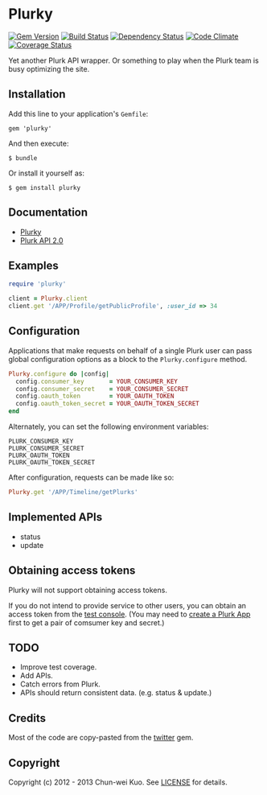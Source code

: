 # Plurky

[![Gem Version](https://badge.fury.io/rb/plurky.png)][gem]
[![Build Status](https://travis-ci.org/Domon/plurky.png)][travis]
[![Dependency Status](https://gemnasium.com/Domon/plurky.png)][gemnasium]
[![Code Climate](https://codeclimate.com/github/Domon/plurky.png)][codeclimate]
[![Coverage Status](https://coveralls.io/repos/Domon/plurky/badge.png)][coveralls]

[gem]: http://badge.fury.io/rb/plurky
[travis]: https://travis-ci.org/Domon/plurky
[gemnasium]: https://gemnasium.com/Domon/plurky
[codeclimate]: https://codeclimate.com/github/Domon/plurky
[coveralls]: https://coveralls.io/r/Domon/plurky

Yet another Plurk API wrapper. Or something to play when the Plurk team is busy optimizing the site.

## Installation

Add this line to your application's `Gemfile`:

    gem 'plurky'

And then execute:

    $ bundle

Or install it yourself as:

    $ gem install plurky

## Documentation

* [Plurky][]
* [Plurk API 2.0][]

[Plurky]: http://rdoc.info/gems/plurky
[Plurk API 2.0]: http://www.plurk.com/API

## Examples

```ruby
require 'plurky'

client = Plurky.client
client.get '/APP/Profile/getPublicProfile', :user_id => 34
```

## Configuration

Applications that make requests on behalf of a single Plurk user can pass global configuration options as a block to the `Plurky.configure` method.

```ruby
Plurky.configure do |config|
  config.consumer_key       = YOUR_CONSUMER_KEY
  config.consumer_secret    = YOUR_CONSUMER_SECRET
  config.oauth_token        = YOUR_OAUTH_TOKEN
  config.oauth_token_secret = YOUR_OAUTH_TOKEN_SECRET
end
```

Alternately, you can set the following environment variables:

```
PLURK_CONSUMER_KEY
PLURK_CONSUMER_SECRET
PLURK_OAUTH_TOKEN
PLURK_OAUTH_TOKEN_SECRET
```

After configuration, requests can be made like so:

```ruby
Plurky.get '/APP/Timeline/getPlurks'
```

## Implemented APIs

* status
* update

## Obtaining access tokens

Plurky will not support obtaining access tokens.

If you do not intend to provide service to other users, you can obtain an access token from the [test console][].
(You may need to [create a Plurk App][] first to get a pair of comsumer key and secret.)

[test console]: http://www.plurk.com/OAuth/test
[create a Plurk App]: http://www.plurk.com/PlurkApp/register

## TODO

* Improve test coverage.
* Add APIs.
* Catch errors from Plurk.
* APIs should return consistent data. (e.g. status & update.)

## Credits

Most of the code are copy-pasted from the [twitter][] gem.

[twitter]: https://github.com/sferik/twitter

## Copyright

Copyright (c) 2012 - 2013 Chun-wei Kuo. See [LICENSE][] for details.

[license]: https://github.com/Domon/plurky/blob/master/LICENSE.md

